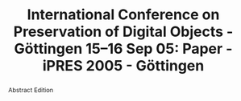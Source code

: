 ---
abstract: Abstract Edition
creators:
- Research and Development Department
date: null
document_url: https://services.phaidra.univie.ac.at/api/object/o:295047/download
grand_parent: iPRES
institutions:
- Göttingen State and University Library
keywords:
- göttingen
landing_page_url: https://phaidra.univie.ac.at/o:295047
language: eng
layout: publication
license: CC BY-SA 3.0 AT
notes_url: null
parent: iPRES 2005
publication_type: paper
size: 784595
slides_url: null
source_name: iPRES
stream_url: null
title: 'International Conference on Preservation of Digital Objects - Göttingen 15–16
  Sep 05: Paper - iPRES 2005 - Göttingen'
year: 2005
---
